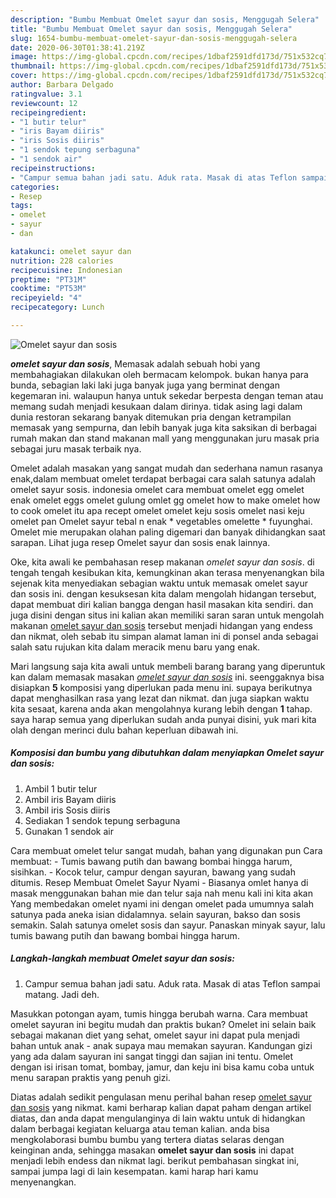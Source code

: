 ```yaml
---
description: "Bumbu Membuat Omelet sayur dan sosis, Menggugah Selera"
title: "Bumbu Membuat Omelet sayur dan sosis, Menggugah Selera"
slug: 1654-bumbu-membuat-omelet-sayur-dan-sosis-menggugah-selera
date: 2020-06-30T01:38:41.219Z
image: https://img-global.cpcdn.com/recipes/1dbaf2591dfd173d/751x532cq70/omelet-sayur-dan-sosis-foto-resep-utama.jpg
thumbnail: https://img-global.cpcdn.com/recipes/1dbaf2591dfd173d/751x532cq70/omelet-sayur-dan-sosis-foto-resep-utama.jpg
cover: https://img-global.cpcdn.com/recipes/1dbaf2591dfd173d/751x532cq70/omelet-sayur-dan-sosis-foto-resep-utama.jpg
author: Barbara Delgado
ratingvalue: 3.1
reviewcount: 12
recipeingredient:
- "1 butir telur"
- "iris Bayam diiris"
- "iris Sosis diiris"
- "1 sendok tepung serbaguna"
- "1 sendok air"
recipeinstructions:
- "Campur semua bahan jadi satu. Aduk rata. Masak di atas Teflon sampai matang. Jadi deh."
categories:
- Resep
tags:
- omelet
- sayur
- dan

katakunci: omelet sayur dan 
nutrition: 228 calories
recipecuisine: Indonesian
preptime: "PT31M"
cooktime: "PT53M"
recipeyield: "4"
recipecategory: Lunch

---
```



![Omelet sayur dan sosis](https://img-global.cpcdn.com/recipes/1dbaf2591dfd173d/751x532cq70/omelet-sayur-dan-sosis-foto-resep-utama.jpg)

<b><i>omelet sayur dan sosis</i></b>, Memasak adalah sebuah hobi yang membahagiakan dilakukan oleh bermacam kelompok. bukan hanya para bunda, sebagian laki laki juga banyak juga yang berminat dengan kegemaran ini. walaupun hanya untuk sekedar berpesta dengan teman atau memang sudah menjadi kesukaan dalam dirinya. tidak asing lagi dalam dunia restoran sekarang banyak ditemukan pria dengan ketrampilan memasak yang sempurna, dan lebih banyak juga kita saksikan di berbagai rumah makan dan stand makanan mall yang menggunakan juru masak pria sebagai juru masak terbaik nya.

Omelet adalah masakan yang sangat mudah dan sederhana namun rasanya enak,dalam membuat omelet terdapat berbagai cara salah satunya adalah omelet sayur sosis. indonesia omelet cara membuat omelet egg omelet enak omelet eggs omelet gulung omlet gg omelet how to make omelet how to cook omelet itu apa recept omelet omelet keju sosis omelet nasi keju omelet pan Omelet sayur tebal n enak * vegetables omelette * fuyunghai. Omelet mie merupakan olahan paling digemari dan banyak dihidangkan saat sarapan. Lihat juga resep Omelet sayur dan sosis enak lainnya.

Oke, kita awali ke pembahasan resep makanan <i>omelet sayur dan sosis</i>. di tengah tengah kesibukan kita, kemungkinan akan terasa menyenangkan bila sejenak kita menyediakan sebagian waktu untuk memasak omelet sayur dan sosis ini. dengan kesuksesan kita dalam mengolah hidangan tersebut, dapat membuat diri kalian bangga dengan hasil masakan kita sendiri. dan juga disini dengan situs ini kalian akan memiliki saran saran untuk mengolah makanan <u>omelet sayur dan sosis</u> tersebut menjadi hidangan yang endess dan nikmat, oleh sebab itu simpan alamat laman ini di ponsel anda sebagai salah satu rujukan kita dalam meracik menu baru yang enak.


Mari langsung saja kita awali untuk membeli barang barang yang diperuntuk kan dalam memasak masakan <u><i>omelet sayur dan sosis</i></u> ini. seenggaknya bisa disiapkan <b>5</b> komposisi yang diperlukan pada menu ini. supaya berikutnya dapat menghasilkan rasa yang lezat dan nikmat. dan juga siapkan waktu kita sesaat, karena anda akan mengolahnya kurang lebih dengan <b>1</b> tahap. saya harap semua yang diperlukan sudah anda punyai disini, yuk mari kita olah dengan merinci dulu bahan keperluan dibawah ini.

<!--inarticleads1-->

##### Komposisi dan bumbu yang dibutuhkan dalam menyiapkan Omelet sayur dan sosis:

1. Ambil 1 butir telur
1. Ambil iris Bayam diiris
1. Ambil iris Sosis diiris
1. Sediakan 1 sendok tepung serbaguna
1. Gunakan 1 sendok air


Cara membuat omelet telur sangat mudah, bahan yang digunakan pun Cara membuat: - Tumis bawang putih dan bawang bombai hingga harum, sisihkan. - Kocok telur, campur dengan sayuran, bawang yang sudah ditumis. Resep Membuat Omelet Sayur Nyami - Biasanya omlet hanya di masak menggunakan bahan mie dan telur saja nah menu kali ini kita akan Yang membedakan omelet nyami ini dengan omelet pada umumnya salah satunya pada aneka isian didalamnya. selain sayuran, bakso dan sosis semakin. Salah satunya omelet sosis dan sayur. Panaskan minyak sayur, lalu tumis bawang putih dan bawang bombai hingga harum. 

<!--inarticleads2-->

##### Langkah-langkah membuat Omelet sayur dan sosis:

1. Campur semua bahan jadi satu. Aduk rata. Masak di atas Teflon sampai matang. Jadi deh.


Masukkan potongan ayam, tumis hingga berubah warna. Cara membuat omelet sayuran ini begitu mudah dan praktis bukan? Omelet ini selain baik sebagai makanan diet yang sehat, omelet sayur ini dapat pula menjadi bahan untuk anak - anak supaya mau memakan sayuran. Kandungan gizi yang ada dalam sayuran ini sangat tinggi dan sajian ini tentu. Omelet dengan isi irisan tomat, bombay, jamur, dan keju ini bisa kamu coba untuk menu sarapan praktis yang penuh gizi. 

Diatas adalah sedikit pengulasan menu perihal bahan resep <u>omelet sayur dan sosis</u> yang nikmat. kami berharap kalian dapat paham dengan artikel diatas, dan anda dapat mengulanginya di lain waktu untuk di hidangkan dalam berbagai kegiatan keluarga atau teman kalian. anda bisa mengkolaborasi bumbu bumbu yang tertera diatas selaras dengan keinginan anda, sehingga masakan <b>omelet sayur dan sosis</b> ini dapat menjadi lebih endess dan nikmat lagi. berikut pembahasan singkat ini, sampai jumpa lagi di lain kesempatan. kami harap hari kamu menyenangkan.
